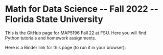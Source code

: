 # Math for Data Science -- Fall 2022 -- Florida State University

This is the GitHub page for MAP5196 Fall 22 at FSU. Here you will find Python tutorials and homework assignments.

Here is a Binder link for this page (to run it in your browser): 

